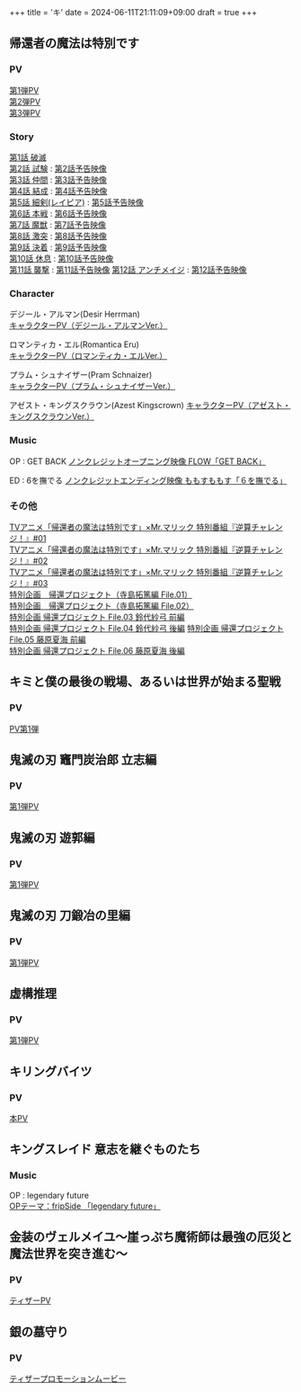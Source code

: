 +++
title = 'キ'
date = 2024-06-11T21:11:09+09:00
draft = true
+++



## 帰還者の魔法は特別です

### PV
[第1弾PV](https://youtu.be/YVqF1I9Nnpc)\
[第2弾PV](https://youtu.be/4nmoDDms1Jk)\
[第3弾PV](https://youtu.be/rfIbLBCso4s)

### Story
[第1話 破滅](https://returners-magic.com/story/?id=ep01)\
[第2話 試験](https://returners-magic.com/story/?id=ep02) : [第2話予告映像](https://youtu.be/pj0wHUSBZhg)\
[第3話 仲間](https://returners-magic.com/story/?id=ep03) : [第3話予告映像](https://youtu.be/c_smjWOzmMw)\
[第4話 結成](https://returners-magic.com/story/?id=ep04) : [第4話予告映像](https://youtu.be/zPv-VCRZjgQ)\
[第5話 細剣(レイピア)](https://returners-magic.com/story/?id=ep05) : [第5話予告映像](https://youtu.be/MXLro87xsmQ)\
[第6話 本戦](https://returners-magic.com/story/?id=ep06) : [第6話予告映像](https://youtu.be/Z4i_SuMdUsU)\
[第7話 魔獣](https://returners-magic.com/story/?id=ep07) : [第7話予告映像](https://youtu.be/-Qb5YAb5QJ0)\
[第8話 激突](https://returners-magic.com/story/?id=ep08) : [第8話予告映像](https://youtu.be/QeM6TjbsumI)\
[第9話 決着](https://returners-magic.com/story/?id=ep09) : [第9話予告映像](https://youtu.be/E8pUGjv_NgI)\
[第10話 休息](https://returners-magic.com/story/?id=ep10) : [第10話予告映像](https://youtu.be/83AuwNjWRTY)\
[第11話 襲撃](https://returners-magic.com/story/?id=ep11) : [第11話予告映像](https://youtu.be/9b9kh6QvoWw)
[第12話 アンチメイジ](https://returners-magic.com/story/?id=ep12) : [第12話予告映像](https://youtu.be/moe8b59540c)

### Character
デジール・アルマン(Desir Herrman)\
[キャラクターPV（デジール・アルマンVer.）](https://youtu.be/0MH1LwpgUk4)

ロマンティカ・エル(Romantica Eru)\
[キャラクターPV（ロマンティカ・エルVer.）](https://youtu.be/XqAniPm2ER0)

プラム・シュナイザー(Pram Schnaizer)\
[キャラクターPV（プラム・シュナイザーVer.）](https://youtu.be/d3o521aSvmw)

アゼスト・キングスクラウン(Azest Kingscrown)
[キャラクターPV（アゼスト・キングスクラウンVer.）](https://youtu.be/_bMXiKQ_244)

### Music
OP : GET BACK
[ノンクレジットオープニング映像 FLOW「GET BACK」](https://youtu.be/YD_2CLazNbQ)

ED : 6を撫でる
[ノンクレジットエンディング映像 ももすももす「６を撫でる」](https://youtu.be/xlbkoAp-298)
### その他
[TVアニメ「帰還者の魔法は特別です」×Mr.マリック 特別番組『逆算チャレンジ！』#01](https://youtu.be/L_lbcgcQ7_A)\
[TVアニメ「帰還者の魔法は特別です」×Mr.マリック 特別番組『逆算チャレンジ！』#02](https://youtu.be/LHR2rhClXKo)\
[TVアニメ「帰還者の魔法は特別です」×Mr.マリック 特別番組『逆算チャレンジ！』#03](https://youtu.be/xc4MNrHr7uM)\
[特別企画　帰還プロジェクト（寺島拓篤編 File.01）](https://youtu.be/4q_3r4jMkp4)\
[特別企画　帰還プロジェクト（寺島拓篤編 File.02）](https://youtu.be/6p0Tl4aMJC0)\
[特別企画 帰還プロジェクト File.03 鈴代紗弓 前編](https://youtu.be/Txj5znoS_PI)\
[特別企画 帰還プロジェクト File.04 鈴代紗弓 後編](https://youtu.be/jqXXiivj6os)
[特別企画 帰還プロジェクト File.05 藤原夏海 前編](https://youtu.be/TDc5fEsChwU)\
[特別企画 帰還プロジェクト File.06 藤原夏海 後編](https://youtu.be/yFvoziJS8HM)


  
  
  
  

## キミと僕の最後の戦場、あるいは世界が始まる聖戦

### PV
[PV第1弾 ](https://www.youtube.com/watch?v=Ox_hESxhIxU)


## 鬼滅の刃 竈門炭治郎 立志編
### PV
[第1弾PV](https://www.youtube.com/watch?v=BpiILiEZuF4)

## 鬼滅の刃 遊郭編
### PV
[第1弾PV](https://www.youtube.com/watch?v=0jqxkDfmvYo)

## 鬼滅の刃 刀鍛冶の里編
### PV
[第1弾PV](https://www.youtube.com/watch?v=-YlXmzbNuVE)

## 虚構推理
### PV
[第1弾PV](https://www.youtube.com/watch?v=JDfepuIF9ow)

## キリングバイツ
### PV
[本PV](https://www.youtube.com/watch?v=JzukzZxfdWQ)

## キングスレイド 意志を継ぐものたち
### Music
OP : legendary future\
[OPテーマ：fripSide 「legendary future」](https://www.youtube.com/watch?v=t-bFIlBq7SU)

## 金装のヴェルメイユ～崖っぷち魔術師は最強の厄災と魔法世界を突き進む～

### PV
[ティザーPV](https://www.youtube.com/watch?v=UZkBdfB-YKY)

## 銀の墓守り
### PV
[ティザープロモーションムービー](https://www.youtube.com/watch?v=KCzsI4gPa8c)